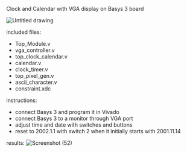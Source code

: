 Clock and Calendar with VGA display on Basys 3 board

![Untitled drawing](https://user-images.githubusercontent.com/46608695/173732233-cde083d2-2d0a-432d-8b27-b75d21e1eb4b.jpg)

included files:
  - Top_Module.v 
  - vga_controller.v 
  - top_clock_calendar.v
  - calendar.v
  - clock_timer.v
  - top_pixel_gen.v
  - ascii_character.v
  - constraint.xdc

instructions:
  - connect Basys 3 and program it in Vivado
  - connect Basys 3 to a monitor through VGA port
  - adjust time and date with switches and buttons
  - reset to 2002.1.1 with switch 2 when it initially starts with 2001.11.14

results: 
![Screenshot (52)](https://user-images.githubusercontent.com/46608695/173975396-87f91ae9-f957-40ef-abf9-67a28e8e39a9.png)

